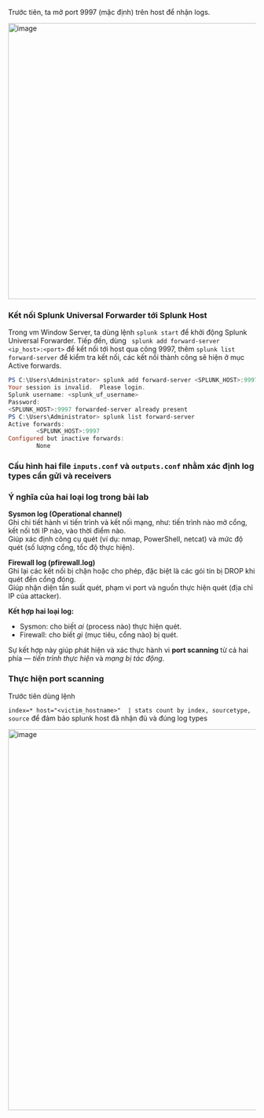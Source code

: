 Trước tiên, ta mở port 9997 (mặc định) trên host để nhận logs. 

<img width="1919" height="562" alt="image" src="https://github.com/user-attachments/assets/55a75b21-123f-4ca7-a758-8567e05fcfd2" />

### Kết nối Splunk Universal Forwarder tới Splunk Host

Trong vm Window Server, ta dùng lệnh `splunk start` để khởi động Splunk Universal Forwarder. Tiếp đến, dùng ` splunk add forward-server <ip_host>:<port>` để kết nối tới host qua công 9997, thêm `splunk list forward-server` để kiểm tra kết nối, các kết nối thành công sẽ hiện ở mục Active forwards.


```powershell
PS C:\Users\Administrator> splunk add forward-server <SPLUNK_HOST>:9997
Your session is invalid.  Please login.
Splunk username: <splunk_uf_username>
Password:
<SPLUNK_HOST>:9997 forwarded-server already present
PS C:\Users\Administrator> splunk list forward-server
Active forwards:
        <SPLUNK_HOST>:9997
Configured but inactive forwards:
        None
```

### Cấu hình hai file `inputs.conf` và `outputs.conf` nhằm xác định log types cần gửi và receivers

### Ý nghĩa của hai loại log trong bài lab

**Sysmon log (Operational channel)**  
Ghi chi tiết hành vi tiến trình và kết nối mạng, như: tiến trình nào mở cổng, kết nối tới IP nào, vào thời điểm nào.  
Giúp xác định công cụ quét (ví dụ: nmap, PowerShell, netcat) và mức độ quét (số lượng cổng, tốc độ thực hiện).

**Firewall log (pfirewall.log)**  
Ghi lại các kết nối bị chặn hoặc cho phép, đặc biệt là các gói tin bị DROP khi quét đến cổng đóng.  
Giúp nhận diện tần suất quét, phạm vi port và nguồn thực hiện quét (địa chỉ IP của attacker).

**Kết hợp hai loại log:**  
- Sysmon: cho biết *ai* (process nào) thực hiện quét.  
- Firewall: cho biết *gì* (mục tiêu, cổng nào) bị quét.  

Sự kết hợp này giúp phát hiện và xác thực hành vi **port scanning** từ cả hai phía — *tiến trình thực hiện* và *mạng bị tác động*.

### Thực hiện port scanning

Trước tiên dùng lệnh

`index=* host="<victim_hostname>" 
| stats count by index, sourcetype, source`
để đảm bảo splunk host đã nhận đủ và đúng log types

<img width="1919" height="776" alt="image" src="https://github.com/user-attachments/assets/eb84aad6-a87f-44d6-a410-bd3e62e6e63f" />





